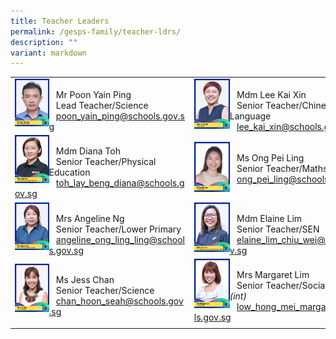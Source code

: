 ```yaml
---
title: Teacher Leaders
permalink: /gesps-family/teacher-ldrs/
description: ""
variant: markdown
---
```

|  |  |  |  |
|---|---|---|---|
<img src="/images/Mr_Poon_Yain_Ping.jpg" align="left" style="width:20%"><br>&nbsp;&nbsp;&nbsp;Mr Poon Yain Ping<br>&nbsp;&nbsp;&nbsp;Lead Teacher/Science<br>&nbsp;&nbsp;&nbsp;[poon_yain_ping@schools.gov.sg](mailto:poon_yain_ping@schools.gov.sg)|<img src="/images/Mdm_Lee_Kai_Xin.jpg" align="left" style="width:20%"><br>&nbsp;&nbsp;&nbsp;Mdm Lee Kai Xin<br>&nbsp;&nbsp;&nbsp;Senior Teacher/Chinese Language<br>&nbsp;&nbsp;&nbsp;[lee_kai_xin@schools.gov.sg](mailto:lee_kai_xin@schools.gov.sg)|
<img src="/images/Mdm%20Diana%20Toh-amended.jpg" align="left" style="width:20%"><br>&nbsp;&nbsp;&nbsp;Mdm Diana Toh<br>&nbsp;&nbsp;&nbsp;Senior Teacher/Physical Education<br>&nbsp;&nbsp;&nbsp;[toh_lay_beng_diana@schools.gov.sg](mailto:toh_lay_beng_diana@schools.gov.sg)|<img src="/images/Ms_Ong_Pei_Ling.jpg" align="left" style="width:20%"><br>&nbsp;&nbsp;&nbsp;Ms Ong Pei Ling<br>&nbsp;&nbsp;&nbsp;Senior Teacher/Maths<br>&nbsp;&nbsp;&nbsp;[ong_pei_ling@schools.gov.sg](mailto:ong_pei_ling@schools.gov.sg)|
<img src="/images/mrs%20angeline%20ng%202.jpg" align="left" style="width:20%"><br>&nbsp;&nbsp;&nbsp;Mrs Angeline Ng<br>&nbsp;&nbsp;&nbsp;Senior Teacher/Lower Primary<br>&nbsp;&nbsp;&nbsp;[angeline_ong_ling_ling@schools.gov.sg](mailto:angeline_ong_ling_ling@schools.gov.sg)|<img src="/images/ms%20elaine%20lim.jpg" align="left" style="width:20%"><br>&nbsp;&nbsp;&nbsp;Mdm Elaine Lim<br>&nbsp;&nbsp;&nbsp;Senior Teacher/SEN<br>&nbsp;&nbsp;&nbsp;[elaine_lim_chiu_wei@schools.gov.sg](mailto:elaine_lim_chiu_wei@schools.gov.sg)|
<img src="/images/ms%20jess%20chan-updated.jpg" align="left" style="width:20%"><br>&nbsp;&nbsp;&nbsp;Ms Jess Chan<br>&nbsp;&nbsp;&nbsp;Senior Teacher/Science<br>&nbsp;&nbsp;&nbsp;[chan_hoon_seah@schools.gov.sg](mailto:chan_hoon_seah@schools.gov.sg)|<img src="/images/Mrs_Margaret_Lim.jpg" align="left" style="width:20%"><br>&nbsp;&nbsp;&nbsp;Mrs Margaret Lim<br>&nbsp;&nbsp;&nbsp;Senior Teacher/Social Studies <i>(int)</i><br>&nbsp;&nbsp;&nbsp;[low_hong_mei_margaret@schools.gov.sg](mailto:low_hong_mei_margaret@schools.gov.sg)|
|  |  |  |  |